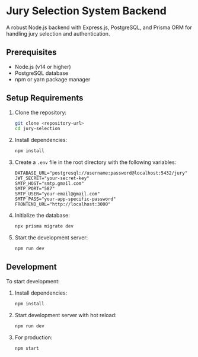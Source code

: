 # Jury Selection System Backend

A robust Node.js backend with Express.js, PostgreSQL, and Prisma ORM for handling jury selection and authentication.

## Prerequisites

- Node.js (v14 or higher)
- PostgreSQL database
- npm or yarn package manager

## Setup Requirements

1. Clone the repository:
   ```bash
   git clone <repository-url>
   cd jury-selection
   ```

2. Install dependencies:
   ```bash
   npm install
   ```

3. Create a `.env` file in the root directory with the following variables:
   ```
   DATABASE_URL="postgresql://username:password@localhost:5432/jury"
   JWT_SECRET="your-secret-key"
   SMTP_HOST="smtp.gmail.com"
   SMTP_PORT="587"
   SMTP_USER="your-email@gmail.com"
   SMTP_PASS="your-app-specific-password"
   FRONTEND_URL="http://localhost:3000"
   ```

4. Initialize the database:
   ```bash
   npx prisma migrate dev
   ```

5. Start the development server:
   ```bash
   npm run dev
   ```

## Development

To start development:

1. Install dependencies:
   ```bash
   npm install
   ```

2. Start development server with hot reload:
   ```bash
   npm run dev
   ```

3. For production:
   ```bash
   npm start
   ```